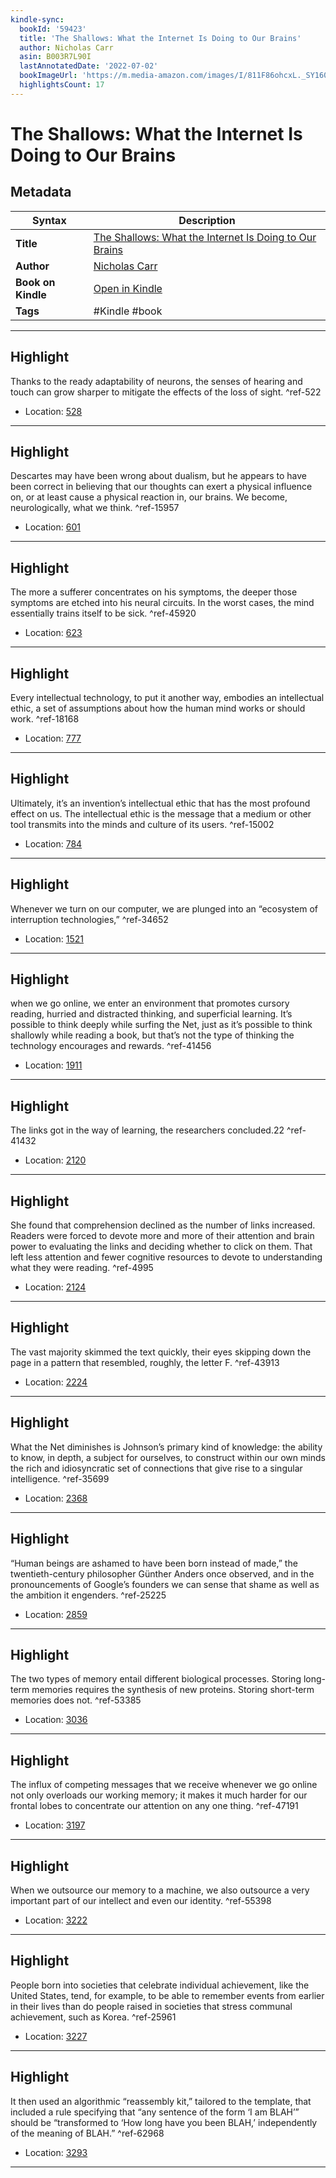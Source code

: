 ```yaml
---
kindle-sync:
  bookId: '59423'
  title: 'The Shallows: What the Internet Is Doing to Our Brains'
  author: Nicholas Carr
  asin: B003R7L90I
  lastAnnotatedDate: '2022-07-02'
  bookImageUrl: 'https://m.media-amazon.com/images/I/811F86ohcxL._SY160.jpg'
  highlightsCount: 17
---
```

# The Shallows: What the Internet Is Doing to Our Brains

## Metadata

| Syntax | Description |
| ---------- | ---------- |
| **Title** | [The Shallows: What the Internet Is Doing to Our Brains](https://www.amazon.com/dp/B003R7L90I?&linkCode=ll1&tag=jwtwkm-20&language=en_US&ref_=as_li_ss_tl) |
| **Author** | [Nicholas Carr](https://www.amazon.com/Nicholas-Carr/e/B001JS2HYY/ref=dp_byline_cont_ebooks_1) |
| **Book on Kindle** | <a href="kindle://book?action=open&asin=B003R7L90I" target="_blank">Open in Kindle</a> |
| **Tags** | #Kindle #book |

---

## Highlight

Thanks to the ready adaptability of neurons, the senses of hearing and touch can grow sharper to mitigate the effects of the loss of sight. ^ref-522
- Location: [528](kindle://book?action=open&asin=B003R7L90I&location=528)

---
## Highlight

Descartes may have been wrong about dualism, but he appears to have been correct in believing that our thoughts can exert a physical influence on, or at least cause a physical reaction in, our brains. We become, neurologically, what we think. ^ref-15957
- Location: [601](kindle://book?action=open&asin=B003R7L90I&location=601)

---
## Highlight

The more a sufferer concentrates on his symptoms, the deeper those symptoms are etched into his neural circuits. In the worst cases, the mind essentially trains itself to be sick. ^ref-45920
- Location: [623](kindle://book?action=open&asin=B003R7L90I&location=623)

---
## Highlight

Every intellectual technology, to put it another way, embodies an intellectual ethic, a set of assumptions about how the human mind works or should work. ^ref-18168
- Location: [777](kindle://book?action=open&asin=B003R7L90I&location=777)

---
## Highlight

Ultimately, it’s an invention’s intellectual ethic that has the most profound effect on us. The intellectual ethic is the message that a medium or other tool transmits into the minds and culture of its users. ^ref-15002
- Location: [784](kindle://book?action=open&asin=B003R7L90I&location=784)

---
## Highlight

Whenever we turn on our computer, we are plunged into an “ecosystem of interruption technologies,” ^ref-34652
- Location: [1521](kindle://book?action=open&asin=B003R7L90I&location=1521)

---
## Highlight

when we go online, we enter an environment that promotes cursory reading, hurried and distracted thinking, and superficial learning. It’s possible to think deeply while surfing the Net, just as it’s possible to think shallowly while reading a book, but that’s not the type of thinking the technology encourages and rewards. ^ref-41456
- Location: [1911](kindle://book?action=open&asin=B003R7L90I&location=1911)

---
## Highlight

The links got in the way of learning, the researchers concluded.22 ^ref-41432
- Location: [2120](kindle://book?action=open&asin=B003R7L90I&location=2120)

---
## Highlight

She found that comprehension declined as the number of links increased. Readers were forced to devote more and more of their attention and brain power to evaluating the links and deciding whether to click on them. That left less attention and fewer cognitive resources to devote to understanding what they were reading. ^ref-4995
- Location: [2124](kindle://book?action=open&asin=B003R7L90I&location=2124)

---
## Highlight

The vast majority skimmed the text quickly, their eyes skipping down the page in a pattern that resembled, roughly, the letter F. ^ref-43913
- Location: [2224](kindle://book?action=open&asin=B003R7L90I&location=2224)

---
## Highlight

What the Net diminishes is Johnson’s primary kind of knowledge: the ability to know, in depth, a subject for ourselves, to construct within our own minds the rich and idiosyncratic set of connections that give rise to a singular intelligence. ^ref-35699
- Location: [2368](kindle://book?action=open&asin=B003R7L90I&location=2368)

---
## Highlight

“Human beings are ashamed to have been born instead of made,” the twentieth-century philosopher Günther Anders once observed, and in the pronouncements of Google’s founders we can sense that shame as well as the ambition it engenders. ^ref-25225
- Location: [2859](kindle://book?action=open&asin=B003R7L90I&location=2859)

---
## Highlight

The two types of memory entail different biological processes. Storing long-term memories requires the synthesis of new proteins. Storing short-term memories does not. ^ref-53385
- Location: [3036](kindle://book?action=open&asin=B003R7L90I&location=3036)

---
## Highlight

The influx of competing messages that we receive whenever we go online not only overloads our working memory; it makes it much harder for our frontal lobes to concentrate our attention on any one thing. ^ref-47191
- Location: [3197](kindle://book?action=open&asin=B003R7L90I&location=3197)

---
## Highlight

When we outsource our memory to a machine, we also outsource a very important part of our intellect and even our identity. ^ref-55398
- Location: [3222](kindle://book?action=open&asin=B003R7L90I&location=3222)

---
## Highlight

People born into societies that celebrate individual achievement, like the United States, tend, for example, to be able to remember events from earlier in their lives than do people raised in societies that stress communal achievement, such as Korea. ^ref-25961
- Location: [3227](kindle://book?action=open&asin=B003R7L90I&location=3227)

---
## Highlight

It then used an algorithmic “reassembly kit,” tailored to the template, that included a rule specifying that “any sentence of the form ‘I am BLAH’” should be “transformed to ‘How long have you been BLAH,’ independently of the meaning of BLAH.” ^ref-62968
- Location: [3293](kindle://book?action=open&asin=B003R7L90I&location=3293)

---
